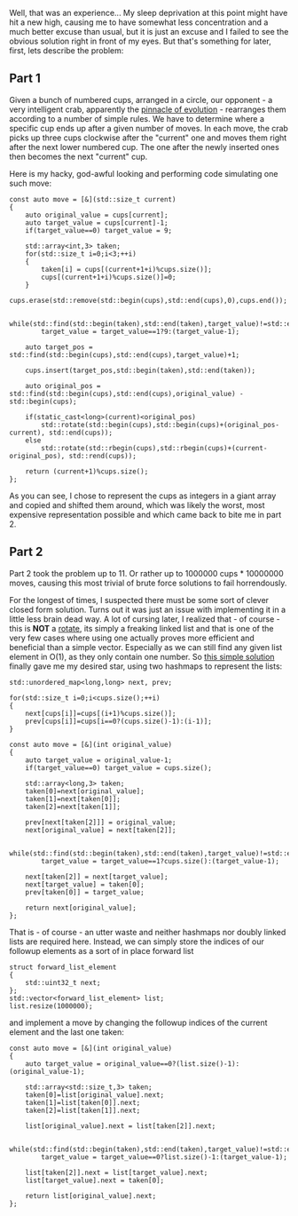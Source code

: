 Well, that was an experience... My sleep deprivation at this point might have hit a new high, causing me to have somewhat less concentration and a much better excuse than usual, but it is just an excuse and I failed to see the obvious solution right in front of my eyes. But that's something for later, first, lets describe the problem:

## Part 1

Given a bunch of numbered cups, arranged in a circle, our opponent - a very intelligent crab, apparently the [pinnacle of evolution](https://en.wikipedia.org/wiki/Carcinisation) - rearranges them according to a number of simple rules. We have to determine where a specific cup ends up after a given number of moves. In each move, the crab picks up three cups clockwise after the "current" one and moves them right after the next lower numbered cup. The one after the newly inserted ones then becomes the next "current" cup.

Here is my hacky, god-awful looking and performing code simulating one such move:

	const auto move = [&](std::size_t current)
	{
		auto original_value = cups[current];
		auto target_value = cups[current]-1;
		if(target_value==0) target_value = 9;
		 
		std::array<int,3> taken;
		for(std::size_t i=0;i<3;++i)
		{
			taken[i] = cups[(current+1+i)%cups.size()];
			cups[(current+1+i)%cups.size()]=0;
		}
		cups.erase(std::remove(std::begin(cups),std::end(cups),0),cups.end());
		
		while(std::find(std::begin(taken),std::end(taken),target_value)!=std::end(taken))
			target_value = target_value==1?9:(target_value-1);
		
		auto target_pos = std::find(std::begin(cups),std::end(cups),target_value)+1;
			
		cups.insert(target_pos,std::begin(taken),std::end(taken));
		
		auto original_pos = std::find(std::begin(cups),std::end(cups),original_value) - std::begin(cups);
		
		if(static_cast<long>(current)<original_pos)
			std::rotate(std::begin(cups),std::begin(cups)+(original_pos-current), std::end(cups));
		else
			std::rotate(std::rbegin(cups),std::rbegin(cups)+(current-original_pos), std::rend(cups));
		
		return (current+1)%cups.size();
	};

As you can see, I chose to represent the cups as integers in a giant array and copied and shifted them around, which was likely the worst, most expensive representation possible and which came back to bite me in part 2.

## Part 2

Part 2 took the problem up to 11. Or rather up to 1000000 cups * 10000000 moves, causing this most trivial of brute force solutions to fail horrendously.

For the longest of times, I suspected there must be some sort of clever closed form solution. Turns out it was just an issue with implementing it in a little less brain dead way. A lot of cursing later, I realized that - of course - this is **NOT** a [rotate](https://www.youtube.com/watch?v=UZmeDQL4LaE), its simply a freaking linked list and that is one of the very few cases where using one actually proves more efficient and beneficial than a simple vector. Especially as we can still find any given list element in O(1), as they only contain one number. So [this simple solution](02_unordered_map.cpp) finally gave me my desired star, using two hashmaps to represent the lists:


	std::unordered_map<long,long> next, prev;
	
	for(std::size_t i=0;i<cups.size();++i)
	{
		next[cups[i]]=cups[(i+1)%cups.size()];
		prev[cups[i]]=cups[i==0?(cups.size()-1):(i-1)];
	}
	
	const auto move = [&](int original_value)
	{
		auto target_value = original_value-1;
		if(target_value==0) target_value = cups.size();
		 
		std::array<long,3> taken;
		taken[0]=next[original_value];
		taken[1]=next[taken[0]];
		taken[2]=next[taken[1]];
		
		prev[next[taken[2]]] = original_value;
		next[original_value] = next[taken[2]];
		
		while(std::find(std::begin(taken),std::end(taken),target_value)!=std::end(taken))
			target_value = target_value==1?cups.size():(target_value-1);
		
		next[taken[2]] = next[target_value];
		next[target_value] = taken[0];
		prev[taken[0]] = target_value;
		
		return next[original_value];
	};

That is - of course - an utter waste and neither hashmaps nor doubly linked lists are required here. Instead, we can simply store the indices of our followup elements as a sort of in place forward list

	struct forward_list_element
	{
		std::uint32_t next;
	};
	std::vector<forward_list_element> list;
	list.resize(1000000);

and implement a move by changing the followup indices of the current element and the last one taken:

	const auto move = [&](int original_value)
	{
		auto target_value = original_value==0?(list.size()-1):(original_value-1);
		 
		std::array<std::size_t,3> taken;
		taken[0]=list[original_value].next;
		taken[1]=list[taken[0]].next;
		taken[2]=list[taken[1]].next;
		
		list[original_value].next = list[taken[2]].next;
		
		while(std::find(std::begin(taken),std::end(taken),target_value)!=std::end(taken))
			target_value = target_value==0?list.size()-1:(target_value-1);
		
		list[taken[2]].next = list[target_value].next;
		list[target_value].next = taken[0];
		
		return list[original_value].next;
	};